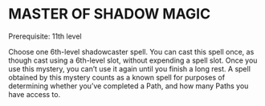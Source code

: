 # MASTER OF SHADOW MAGIC

Prerequisite: 11th level

Choose one 6th-level shadowcaster spell. You can cast this spell once, as though cast using a 6th-level slot, without expending a spell slot. Once you use this mystery, you can’t use it again until you finish a long rest. A spell obtained by this mystery counts as a known spell for purposes of determining whether you’ve completed a Path, and how many Paths you have access to.